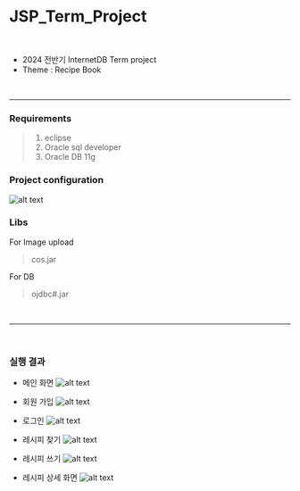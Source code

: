 # JSP_Term_Project

<br>

* 2024 전반기 InternetDB Term project
* Theme : Recipe Book

<br>

---

<h3>Requirements</h3>

> 1. eclipse
> 2. Oracle sql developer
> 3. Oracle DB 11g

<h3>Project configuration</h3>

![alt text](image.png)

<h3>Libs</h3>

For Image upload
> cos.jar

For DB 
> ojdbc#.jar

<br>

---

<br>

<h3>실행 결과</h3>

* 메인 화면 
![alt text](image-1.png)

* 회원 가입
![alt text](image-2.png)

* 로그인
![alt text](image-3.png)

* 레시피 찾기
![alt text](image-4.png)

* 레시피 쓰기
![alt text](image-5.png)

* 레시피 상세 화면
![alt text](image-6.png)

